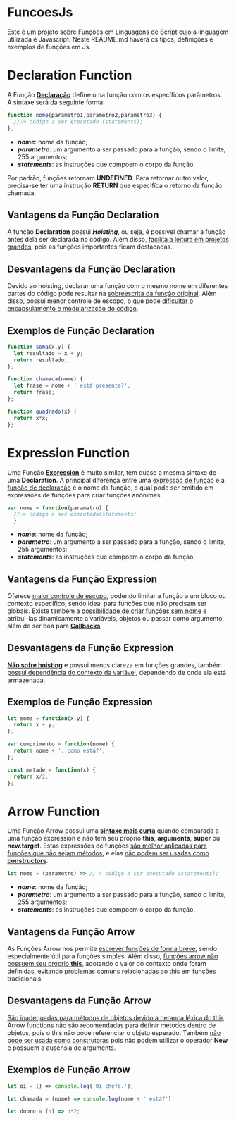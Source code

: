 # FuncoesJs
Este é um projeto sobre Funções em Linguagens de Script cujo a linguagem utilizada é Javascript. Neste README.md haverá os tipos, definições e exemplos de funções em Js.
# Declaration Function
A Função <ins>**Declaração**</ins> define uma função com os específicos parâmetros.  
A sintaxe será da seguinte forma:
```javascript
function nome(parametro1,parametro2,parametro3) {
  //-> código a ser executado (statements);
};
```
- **_nome_**: nome da função;
- **_parametro_**: um argumento a ser passado para a função, sendo o limite, 255 argumentos;
- **_statements_**: as instruções que compoem o corpo da função.

Por padrão, funções retornam **UNDEFINED**. Para retornar outro valor, precisa-se ter uma instrução **RETURN** que especifíca o retorno da função chamada.

## Vantagens da Função Declaration
A função **Declaration** possui **_Hoisting_**, ou seja, é possível chamar a função antes dela ser declarada no código. Além disso, <ins>facilita a leitura em projetos grandes</ins>, pois as funções importantes ficam destacadas.

## Desvantagens da Função Declaration
Devido ao hoisting, declarar uma função com o mesmo nome em diferentes partes do código pode resultar na <ins>sobreescrita da função original</ins>. Além disso, possui menor controle de escopo, o que pode <ins>dificultar o encapsulamento e modularização do código</ins>.

## Exemplos de Função Declaration
```javascript
function soma(x,y) {
  let resultado = x + y;
  return resultado;
};
```
```javascript
function chamada(nome) {
  let frase = nome + ' está presente?';
  return frase;
};
```
```javascript
function quadrado(x) {
  return x*x;
};
```
# Expression Function
Uma Função <ins>**Expression**</ins> é muito similar, tem quase a mesma sintaxe de uma **Declaration**. A principal diferença entre uma <ins>expressão de função</ins> e a <ins>função de declaração</ins> é o nome da função, o qual pode ser emitido em expressões de funções para criar funções anônimas.
```javascript
var nome = function(parametro) {
  //-> código a ser executado(statements)
  }
```
- **_nome_**: nome da função;
- **_parametro_**: um argumento a ser passado para a função, sendo o limite, 255 argumentos;
- **_statements_**: as instruções que compoem o corpo da função.
## Vantagens da Função Expression
Oferece <ins>maior controle de escopo</ins>, podendo limitar a função a um bloco ou contexto específico, sendo ideal para funções que não precisam ser globais. Existe também  a <ins>possibilidade de criar funções sem nome</ins> e atribuí-las dinamicamente a  variáveis, objetos ou passar como argumento, além de ser boa para <ins>**Callbacks**</ins>.
## Desvantagens da Função Expression
<ins>**Não sofre hoisting**</ins> e possui menos clareza em funções grandes, também <ins>possui dependência do contexto da variável</ins>, dependendo de onde ela está armazenada.
## Exemplos de Função Expression
```javascript
let soma = function(x,y) {
  return x + y;
};
```

```javascript
var cumprimento = function(nome) {
  return nome + ', como está?';
};
```

```javascript
const metade = function(x) {
  return x/2;
};
```
# Arrow Function
Uma Função Arrow possui uma <ins>**sintaxe mais curta**</ins> quando comparada a uma função expression e não tem seu próprio **this**, **arguments**, **super** ou **new.target**. Estas expressões de funções <ins>são melhor aplicadas para funções que não sejam métodos</ins>, e elas <ins>não podem ser usadas como **constructors**</ins>.
```javascript
let nome = (parametro) => //-> código a ser executado (statements);
```
- **_nome_**: nome da função;
- **_parametro_**: um argumento a ser passado para a função, sendo o limite, 255 argumentos;
- **_statements_**: as instruções que compoem o corpo da função.
## Vantagens da Função Arrow
As Funções Arrow nos permite <ins>escrever funções de forma breve</ins>, sendo especialmente útil para funções simples. Além disso, <ins>funções arrow não possuem seu próprio **this**</ins>, adotando o valor do contexto onde foram definidas, evitando problemas comuns relacionadas ao this em funções tradicionais.
## Desvantagens da Função Arrow
<ins>São inadequadas para métodos de objetos devido a herança léxica do this</ins>. Arrow functions não são recomendadas para definir métodos dentro de objetos, pois o this não pode referenciar o objeto esperado. Também <ins>não pode ser usada como construtoras</ins> pois não podem utilizar o operador **New** e possuem a ausênsia de arguments.
## Exemplos de Função Arrow
```javascript
let oi = () => console.log('Oi chefe.');
```
```javascript
let chamada = (nome) => console.log(nome + ' está?');
```
```javascript
let dobro = (n) => n*2;
```
